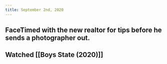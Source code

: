 ```yaml
---
title: September 2nd, 2020
---
```


## FaceTimed with the new realtor for tips before he sends a photographer out. 

## Watched [[Boys State (2020)]]
